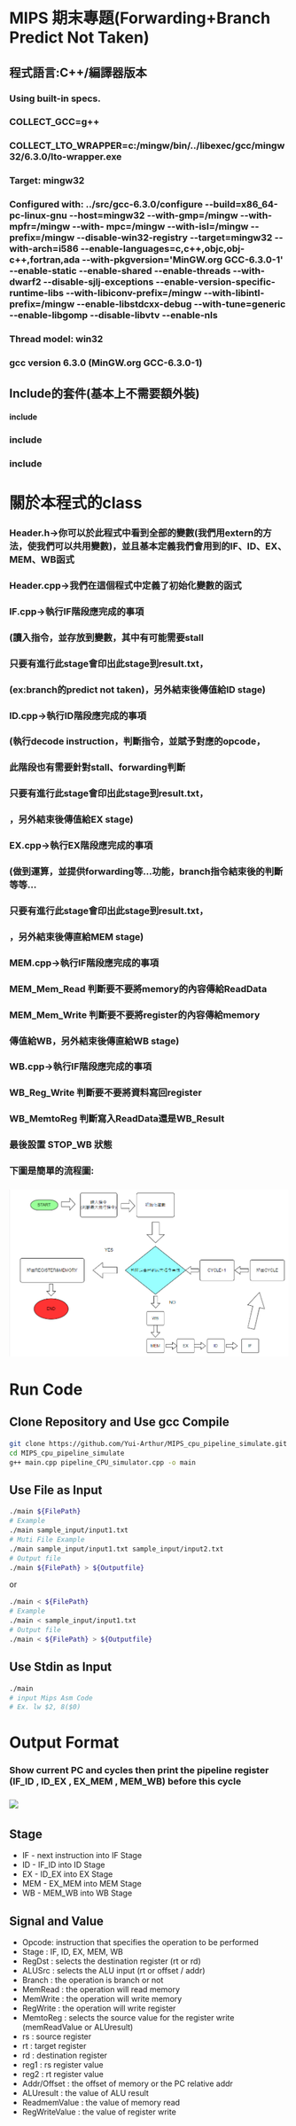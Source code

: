 # MIPS 期末專題(Forwarding+Branch Predict Not Taken) 
## 程式語言:C++/編譯器版本
### Using built-in specs.
### COLLECT_GCC=g++
### COLLECT_LTO_WRAPPER=c:/mingw/bin/../libexec/gcc/mingw32/6.3.0/lto-wrapper.exe
### Target: mingw32
### Configured with: ../src/gcc-6.3.0/configure --build=x86_64-pc-linux-gnu --host=mingw32 --with-gmp=/mingw --with-mpfr=/mingw --with- mpc=/mingw --with-isl=/mingw --prefix=/mingw --disable-win32-registry --target=mingw32 --with-arch=i586 --enable-languages=c,c++,objc,obj-c++,fortran,ada --with-pkgversion='MinGW.org GCC-6.3.0-1' --enable-static --enable-shared --enable-threads --with-dwarf2 --disable-sjlj-exceptions --enable-version-specific-runtime-libs --with-libiconv-prefix=/mingw --with-libintl-prefix=/mingw --enable-libstdcxx-debug --with-tune=generic --enable-libgomp --disable-libvtv --enable-nls
### Thread model: win32
### gcc version 6.3.0 (MinGW.org GCC-6.3.0-1)
## Include的套件(基本上不需要額外裝)
#### include <iostream>
### include <fstream>
### include <string>

# 關於本程式的class
### Header.h->你可以於此程式中看到全部的變數(我們用extern的方法，使我們可以共用變數)，並且基本定義我們會用到的IF、ID、EX、MEM、WB函式
### Header.cpp->我們在這個程式中定義了初始化變數的函式
### IF.cpp->執行IF階段應完成的事項
###          (讀入指令，並存放到變數，其中有可能需要stall
###          只要有進行此stage會印出此stage到result.txt，
###          (ex:branch的predict not taken)，另外結束後傳值給ID stage)
### ID.cpp->執行ID階段應完成的事項
###          (執行decode instruction，判斷指令，並賦予對應的opcode，
###          此階段也有需要針對stall、forwarding判斷
###          只要有進行此stage會印出此stage到result.txt，
###          ，另外結束後傳值給EX stage)
### EX.cpp->執行EX階段應完成的事項
###          (做到運算，並提供forwarding等...功能，branch指令結束後的判斷等等...
###          只要有進行此stage會印出此stage到result.txt，
###          ，另外結束後傳直給MEM stage)
### MEM.cpp->執行IF階段應完成的事項
###          MEM_Mem_Read 判斷要不要將memory的內容傳給ReadData
###          MEM_Mem_Write 判斷要不要將register的內容傳給memory
###          傳值給WB，另外結束後傳直給WB stage)
### WB.cpp->執行IF階段應完成的事項
###          WB_Reg_Write 判斷要不要將資料寫回register
###          WB_MemtoReg 判斷寫入ReadData還是WB_Result
###          最後設置 STOP_WB 狀態
### 下圖是簡單的流程圖:
### ![](./Flowchart.png)

# Run Code

## Clone Repository and Use gcc Compile
```bash
git clone https://github.com/Yui-Arthur/MIPS_cpu_pipeline_simulate.git
cd MIPS_cpu_pipeline_simulate
g++ main.cpp pipeline_CPU_simulator.cpp -o main
```

## Use File as Input

```bash
./main ${FilePath}
# Example
./main sample_input/input1.txt
# Muti File Example
./main sample_input/input1.txt sample_input/input2.txt
# Output file 
./main ${FilePath} > ${Outputfile}
```
or

```bash
./main < ${FilePath}
# Example
./main < sample_input/input1.txt
# Output file 
./main < ${FilePath} > ${Outputfile}
```

## Use Stdin as Input

```bash
./main 
# input Mips Asm Code
# Ex. lw $2, 8($0)
```

# Output Format
### Show current PC and cycles then print the pipeline register (IF_ID , ID_EX , EX_MEM , MEM_WB) before this cycle 
### ![](./example_output.png)
## Stage 
* IF - next instruction into IF Stage
* ID - IF_ID into ID Stage
* EX - ID_EX into EX Stage
* MEM - EX_MEM into MEM Stage
* WB - MEM_WB into WB Stage

## Signal and Value
* Opcode: instruction that specifies the operation to be performed
* Stage : IF, ID, EX, MEM, WB
* RegDst : selects the destination register (rt or rd)
* ALUSrc : selects the ALU input (rt or offset / addr)
* Branch : the operation is branch or not
* MemRead : the operation will read memory
* MemWrite : the operation will write memory
* RegWrite : the operation will write register
* MemtoReg : selects the source value for the register write (memReadValue or ALUresult)
* rs : source register
* rt : target register
* rd : destination register
* reg1 : rs register value
* reg2 : rt register value
* Addr/Offset : the offset of memory or the PC relative addr
* ALUresult : the value of ALU result
* ReadmemValue : the value of memory read
* RegWriteValue : the value of register write
